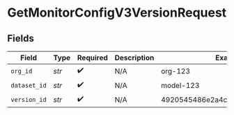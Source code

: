 # GetMonitorConfigV3VersionRequest


## Fields

| Field                            | Type                             | Required                         | Description                      | Example                          |
| -------------------------------- | -------------------------------- | -------------------------------- | -------------------------------- | -------------------------------- |
| `org_id`                         | *str*                            | :heavy_check_mark:               | N/A                              | org-123                          |
| `dataset_id`                     | *str*                            | :heavy_check_mark:               | N/A                              | model-123                        |
| `version_id`                     | *str*                            | :heavy_check_mark:               | N/A                              | 4920545486e2a4cdf0f770c09748e663 |